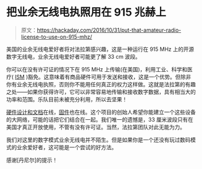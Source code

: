 # 把业余无线电执照用在 915 兆赫上

> 原文：<https://hackaday.com/2016/10/31/put-that-amateur-radio-license-to-use-on-915-mhz/>

美国的业余无线电爱好者将对法拉第感兴趣，这是一种运行在 915 MHz 上的开源数字无线电，业余无线电爱好者可能更了解 33 cm 波段。

你可以在没有许可证的情况下在 915 MHz 上传输(在美国)，利用工业、科学和医疗( [ISM](https://en.wikipedia.org/wiki/ISM_band) )豁免。这意味着有商品硬件可用于发送和接收，这是一个优势。但除非你有业余无线电执照，否则你不能用任何真正的权力这样做。这就是法拉第的有趣之处——如果你获得许可，它可以非常容易地传输和接收数字数据，具有相当大的功率和范围。乐队目前未被充分利用，所以去坚果！

[硬件设计和文档](https://github.com/FaradayRF/FaradayRF-Hardware)在线，[固件](https://faradayrf.com/code/)也在线。这个项目的创始人希望你能建立一个这些设备的大网络，可能的话把它们结合在一起。我们唯一的遗憾是，33 厘米波段只有在美国才真正开放使用，不管有没有许可证。当然，法拉第团队对此无能为力。

我们对这里的数字模式业余无线电并不陌生。但是如果你是一个还没有玩过数码模式的业余爱好者，这可能是一个尝试的好方法。

感谢[丹尼尔]的提示！